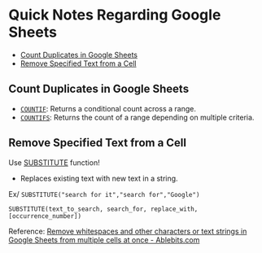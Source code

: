 # Quick Notes Regarding Google Sheets

<!-- markdownlint-disable MD007 -->
* [Count Duplicates in Google Sheets](#count-duplicates-in-google-sheets)
* [Remove Specified Text from a Cell](#remove-specified-text-from-a-cell)
<!-- markdownlint-enable MD007 -->

## Count Duplicates in Google Sheets
  * [`COUNTIF`](https://support.google.com/docs/answer/3256550): Returns a conditional count across a range.
  * [`COUNTIFS`](https://support.google.com/docs/answer/3093480): Returns the count of a range depending on multiple criteria.

## Remove Specified Text from a Cell
Use [SUBSTITUTE](https://support.google.com/docs/answer/3094215) function!
  * Replaces existing text with new text in a string.

Ex/ `SUBSTITUTE("search for it","search for","Google")`

`SUBSTITUTE(text_to_search, search_for, replace_with, [occurrence_number])`

Reference: [Remove whitespaces and other characters or text strings in Google Sheets from multiple cells at once - Ablebits.com](https://www.ablebits.com/office-addins-blog/2021/04/29/google-sheets-remove-text/)
